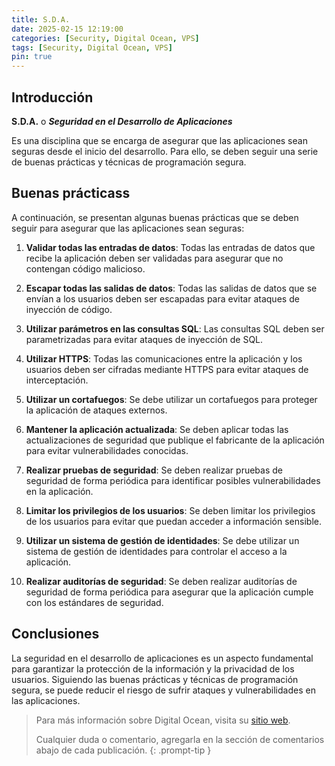 ```yaml
---
title: S.D.A.
date: 2025-02-15 12:19:00
categories: [Security, Digital Ocean, VPS]
tags: [Security, Digital Ocean, VPS]
pin: true
---
```


## Introducción

**S.D.A.** o ***Seguridad en el Desarrollo de Aplicaciones***

Es una disciplina que se encarga de asegurar que las aplicaciones sean seguras desde el inicio del desarrollo. Para ello, se deben seguir una serie de buenas prácticas y técnicas de programación segura. 

## Buenas prácticass

A continuación, se presentan algunas buenas prácticas que se deben seguir para asegurar que las aplicaciones sean seguras:

1. **Validar todas las entradas de datos**: Todas las entradas de datos que recibe la aplicación deben ser validadas para asegurar que no contengan código malicioso.

2. **Escapar todas las salidas de datos**: Todas las salidas de datos que se envían a los usuarios deben ser escapadas para evitar ataques de inyección de código.

3. **Utilizar parámetros en las consultas SQL**: Las consultas SQL deben ser parametrizadas para evitar ataques de inyección de SQL.

4. **Utilizar HTTPS**: Todas las comunicaciones entre la aplicación y los usuarios deben ser cifradas mediante HTTPS para evitar ataques de interceptación.

5. **Utilizar un cortafuegos**: Se debe utilizar un cortafuegos para proteger la aplicación de ataques externos.

6. **Mantener la aplicación actualizada**: Se deben aplicar todas las actualizaciones de seguridad que publique el fabricante de la aplicación para evitar vulnerabilidades conocidas.

7. **Realizar pruebas de seguridad**: Se deben realizar pruebas de seguridad de forma periódica para identificar posibles vulnerabilidades en la aplicación.

8. **Limitar los privilegios de los usuarios**: Se deben limitar los privilegios de los usuarios para evitar que puedan acceder a información sensible.

9. **Utilizar un sistema de gestión de identidades**: Se debe utilizar un sistema de gestión de identidades para controlar el acceso a la aplicación.

10. **Realizar auditorías de seguridad**: Se deben realizar auditorías de seguridad de forma periódica para asegurar que la aplicación cumple con los estándares de seguridad.

## Conclusiones

La seguridad en el desarrollo de aplicaciones es un aspecto fundamental para garantizar la protección de la información y la privacidad de los usuarios. Siguiendo las buenas prácticas y técnicas de programación segura, se puede reducir el riesgo de sufrir ataques y vulnerabilidades en las aplicaciones.

> Para más información sobre Digital Ocean, visita su [sitio web](https://www.digitalocean.com/).
>
> Cualquier duda o comentario, agregarla en la sección de comentarios abajo de cada publicación.
{: .prompt-tip }
